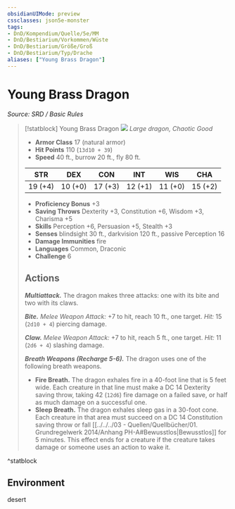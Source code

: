 ```yaml
---
obsidianUIMode: preview
cssclasses: json5e-monster
tags:
- DnD/Kompendium/Quelle/5e/MM
- DnD/Bestiarium/Vorkommen/Wüste
- DnD/Bestiarium/Größe/Groß
- DnD/Bestiarium/Typ/Drache
aliases: ["Young Brass Dragon"]
---
```

# Young Brass Dragon
*Source: SRD / Basic Rules*  

> [!statblock] Young Brass Dragon
> ![](compendium/bestiary/dragon/token/young-brass-dragon.png#token)
> *Large dragon, Chaotic Good*
> 
> - **Armor Class** 17  (natural armor)
> - **Hit Points** 110 (`13d10 + 39`)
> - **Speed** 40 ft., burrow 20 ft., fly 80 ft.
> 
> |STR|DEX|CON|INT|WIS|CHA|
> |:---:|:---:|:---:|:---:|:---:|:---:|
> |19 (+4)|10 (+0)|17 (+3)|12 (+1)|11 (+0)|15 (+2)|
> 
> - **Proficiency Bonus** +3
> - **Saving Throws** Dexterity +3, Constitution +6, Wisdom +3, Charisma +5
> - **Skills** Perception +6, Persuasion +5, Stealth +3
> - **Senses** blindsight 30 ft., darkvision 120 ft., passive Perception 16
> - **Damage Immunities** fire
> - **Languages** Common, Draconic
> - **Challenge** 6
> 
> ## Actions
> 
> ***Multiattack.*** The dragon makes three attacks: one with its bite and two with its claws.
> 
> ***Bite.*** *Melee Weapon Attack:* +7 to hit, reach 10 ft., one target. *Hit:* 15 (`2d10 + 4`) piercing damage.
> 
> ***Claw.*** *Melee Weapon Attack:* +7 to hit, reach 5 ft., one target. *Hit:* 11 (`2d6 + 4`) slashing damage.
> 
> ***Breath Weapons (Recharge 5-6).*** The dragon uses one of the following breath weapons.
> 
> - **Fire Breath.** The dragon exhales fire in a 40-foot line that is 5 feet wide. Each creature in that line must make a DC 14 Dexterity saving throw, taking 42 (`12d6`) fire damage on a failed save, or half as much damage on a successful one.  
> - **Sleep Breath.** The dragon exhales sleep gas in a 30-foot cone. Each creature in that area must succeed on a DC 14 Constitution saving throw or fall [[../../../03 - Quellen/Quellbücher/01. Grundregelwerk 2014/Anhang PH-A#Bewusstlos|Bewusstlos]] for 5 minutes. This effect ends for a creature if the creature takes damage or someone uses an action to wake it.  

^statblock

## Environment

desert